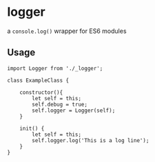 # logger
a `console.log()` wrapper for ES6 modules

## Usage
```
import Logger from './_logger';

class ExampleClass {

    constructor(){
        let self = this;
        self.debug = true;
        self.logger = Logger(self);
    }

    init() {
        let self = this;
        self.logger.log('This is a log line');
    }
}
```
